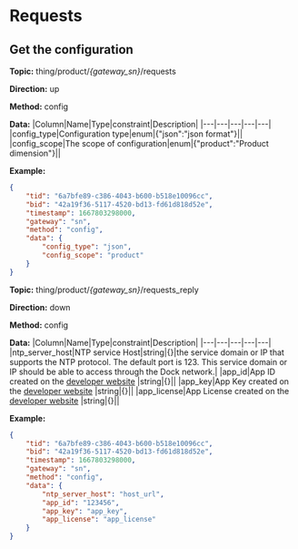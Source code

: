 








 # Requests

## Get the configuration



**Topic:** thing/product/*{gateway_sn}*/requests

**Direction:** up

**Method:** config

**Data:**
|Column|Name|Type|constraint|Description|
|---|---|---|---|---|
 |config_type|Configuration type|enum|{&#34;json&#34;:&#34;json format&#34;}||
 |config_scope|The scope of configuration|enum|{&#34;product&#34;:&#34;Product dimension&#34;}||

 

**Example:**
```json
{
	"tid": "6a7bfe89-c386-4043-b600-b518e10096cc",
	"bid": "42a19f36-5117-4520-bd13-fd61d818d52e",
	"timestamp": 1667803298000,
	"gateway": "sn",
	"method": "config",
	"data": {
		"config_type": "json",
		"config_scope": "product"
	}
}
```



**Topic:** thing/product/*{gateway_sn}*/requests_reply

**Direction:** down

**Method:** config

**Data:**
|Column|Name|Type|constraint|Description|
|---|---|---|---|---|
|ntp_server_host|NTP service Host|string|{}|the service domain or IP that supports the NTP protocol. The default port is 123.  This service domain or IP should be able to access through the Dock network.|
|app_id|App ID created on the [developer website](https://developer.dji.com/user/apps/#all) |string|{}||
|app_key|App Key created on the [developer website](https://developer.dji.com/user/apps/#all) |string|{}||
|app_license|App License created on the [developer website](https://developer.dji.com/user/apps/#all) |string|{}||

 

**Example:**
```json
{
	"tid": "6a7bfe89-c386-4043-b600-b518e10096cc",
	"bid": "42a19f36-5117-4520-bd13-fd61d818d52e",
	"timestamp": 1667803298000,
	"gateway": "sn",
	"method": "config",
	"data": {
		"ntp_server_host": "host_url",
		"app_id": "123456",
		"app_key": "app_key",
		"app_license": "app_license"
	}
}
```



